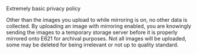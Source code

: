 Extremely basic privacy policy

Other than the images you upload to while mirroring is on, no other data is collected. By uploading an image with mirroring enabled, you are knowingly sending the images to a temporary storage server before it is properly mirrored onto E621 for archival purposes. Not all images will be uploaded, some may be deleted for being irrelevant or not up to quality standard.